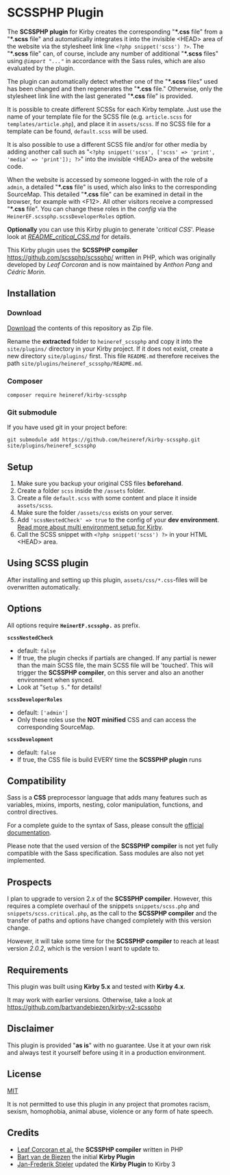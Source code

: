# SCSSPHP Plugin

The **SCSSPHP plugin** for Kirby creates the corresponding "**\*.css** file" from a "**\*.scss** file" and automatically integrates it into the invisible \<HEAD\> area of the website via the stylesheet link line `<?php snippet('scss') ?>`.
The "**\*.scss** file" can, of course, include any number of additional "**\*.scss** files" using *`@import "..."`* in accordance with the Sass rules, which are also evaluated by the plugin.

The plugin can automatically detect whether one of the "**\*.scss** files" used has been changed and then regenerates the "**\*.css** file." Otherwise, only the stylesheet link line with the last generated "**\*.css** file" is provided.

It is possible to create different SCSSs for each Kirby template. Just use the name of your template file for the SCSS file (e.g. `article.scss` for `templates/article.php`), and place it in `assets/scss`. If no SCSS file for a template can be found, `default.scss` will be used.

It is also possible to use a different SCSS file and/or for other media by adding another call such as "`<?php snippet('scss', ['scss' => 'print', 'media' => 'print']); ?>`" into the invisible \<HEAD\> area of the website code.

When the website is accessed by someone logged-in with the role of a `admin`, a detailed "**\*.css** file" is used, which also links to the corresponding SourceMap. This detailed "**\*.css** file" can be examined in detail in the browser, for example with \<F12\>.
All other visitors receive a compressed "**\*.css** file".
You can change these roles in the *config* via the `HeinerEF.scssphp.scssDeveloperRoles` option.

**Optionally** you can use this Kirby plugin to generate '*critical CSS*'. Please look at *[README_critical_CSS.md](README_critical_CSS.md)* for details.

This Kirby plugin uses the **SCSSPHP compiler** https://github.com/scssphp/scssphp/ written in PHP, which was originally developed by *Leaf Corcoran* and is now maintained by *Anthon Pang* and *Cédric Morin*.


## Installation

### Download

[Download](https://github.com/heineref/kirby-scssphp/archive/master.zip) the contents of this repository as Zip file.

Rename the **extracted** folder to `heineref_scssphp` and copy it into the `site/plugins/` directory in your Kirby project. If it does not exist, create a new directory `site/plugins/` first.
This file `README.md` therefore receives the path `site/plugins/heineref_scssphp/README.md`.

### Composer

```
composer require heineref/kirby-scssphp
```

### Git submodule

If you have used git in your project before:

```
git submodule add https://github.com/heineref/kirby-scssphp.git site/plugins/heineref_scssphp
```


## Setup

1. Make sure you backup your original CSS files **beforehand**.
2. Create a folder `scss` inside the `/assets` folder.
3. Create a file `default.scss` with some content and place it inside `assets/scss`.
4. Make sure the folder `/assets/css` exists on your server.
5. Add `'scssNestedCheck' => true` to the config of your **dev environment**. [Read more about multi environment setup for Kirby](https://getkirby.com/docs/guide/configuration#multi-environment-setup).
6. Call the SCSS snippet with `<?php snippet('scss') ?>` in your HTML \<HEAD\> area.


## Using SCSS plugin

After installing and setting up this plugin, `assets/css/*.css`-files will be overwritten automatically.

## Options

All options require **`HeinerEF.scssphp.`** as prefix.

**`scssNestedCheck`**

- default: `false`
- If true, the plugin checks if partials are changed. If any partial is newer than the main SCSS file, the main SCSS file will be 'touched'. This will trigger the **SCSSPHP compiler**, on this server and also an another environment when synced.
- Look at "`Setup 5.`" for details!

**`scssDeveloperRoles`**

- default: `['admin']`
- Only these roles use the **NOT minified** CSS and can access the corresponding SourceMap.

**`scssDevelopment`**

- default: `false`
- If true, the CSS file is build EVERY time the **SCSSPHP plugin** runs


## Compatibility

Sass is a **CSS** preprocessor language that adds many features such as variables, mixins, imports, nesting, color manipulation, functions, and control directives.

For a complete guide to the syntax of Sass, please consult the [official documentation](https://sass-lang.com/documentation).

Please note that the used version of the **SCSSPHP compiler** is not yet fully compatible with the Sass specification. Sass modules are also not yet implemented.


## Prospects

I plan to upgrade to version 2.x of the **SCSSPHP compiler**. However, this requires a complete overhaul of the snippets `snippets/scss.php` and `snippets/scss.critical.php`, as the call to the **SCSSPHP compiler** and the transfer of paths and options have changed completely with this version change.

However, it will take some time for the **SCSSPHP compiler** to reach at least version *2.0.2*, which is the version I want to update to.


## Requirements

This plugin was built using **Kirby 5.x** and tested with **Kirby 4.x**.

It may work with earlier versions. Otherwise, take a look at https://github.com/bartvandebiezen/kirby-v2-scssphp


## Disclaimer

This plugin is provided "**as is**" with no guarantee. Use it at your own risk and always test it yourself before using it in a production environment.


## License

[MIT](LICENSE.md)

It is not permitted to use this plugin in any project that promotes racism, sexism, homophobia, animal abuse, violence or any form of hate speech.

## Credits

- [Leaf Corcoran et al.](https://github.com/scssphp/scssphp) the **SCSSPHP compiler** written in PHP
- [Bart van de Biezen](https://github.com/bartvandebiezen/kirby-v2-scssphp) the initial **Kirby Plugin**
- [Jan-Frederik Stieler](https://github.com/janstieler/kirby-v2-scssphp) updated the **Kirby Plugin** to Kirby 3
